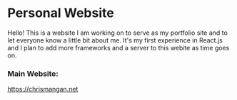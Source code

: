 # Personal Website
Hello! This is a website I am working on to serve as my portfolio site and to let everyone know a little bit about me. It's my first experience in React.js and I plan to add more frameworks and a server to this webite as time goes on.

### Main Website:
https://chrismangan.net